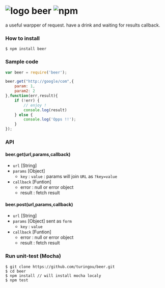 ![logo](https://cdn2.iconfinder.com/data/icons/fatcow/32/beer.png) beer ![npm](https://badge.fury.io/js/beer.png)
======

a useful warpper of request. have a drink and waiting for results callback.

### How to install 

````
$ npm install beer
````

### Sample code

````javascript
var beer = require('beer');

beer.get("http://google/com",{
    param: 1,
    param2: 2
},function(err,result){
    if (!err) {
        // enjoy !
        console.log(result)
    } else {
        console.log('Opps !!');
    }
});
````

### API

#### beer.get(url,params,callback)

- `url` [String]
- `params` [Object]
    - `key` : `value` : params will join `URL` as `?key=value`
- `callback` [Funtion]
    - error : null or error object
    - result : fetch result

#### beer.post(url,params,callback)

- `url` [String]
- `params` [Object] sent as `form`
    - `key` : `value`
- `callback` [Funtion]
    - error : null or error object
    - result : fetch result

### Run unit-test (Mocha)

````
$ git clone https://github.com/turingou/beer.git
$ cd beer
$ npm install // will install mocha localy
$ npm test
````
